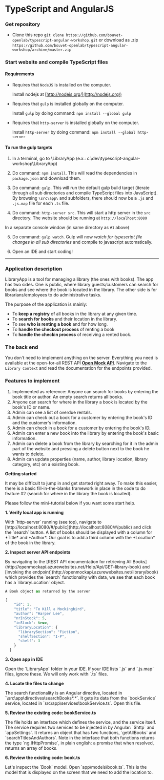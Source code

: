 # TypeScript and AngularJS

### Get repository

- Clone this repo `git clone https://github.com/bouvet-openlab/typescript-angular-workshop.git` or download as .zip `https://github.com/bouvet-openlab/typescript-angular-workshop/archive/master.zip` 

### Start website and compile TypeScript files

#### Requirements

- Requires that `NodeJS` is installed on the computer. 

	Install nodejs at [http://nodejs.org/](http://nodejs.org/)

- Requires that `gulp` is installed globally on the computer.

	Install `gulp` by doing command: `npm install --global gulp`

- Requires that `http-server` is installed globally on the computer.

	Install `http-server` by doing command: `npm install --global http-server`

#### To run the gulp targets

1. In a terminal, go to <root-of-repository>\LibraryApp (e.x.: c:\dev\typescript-angular-workshop\LibraryApp)

2. Do command: `npm install`. This will read the dependencies in `package.json` and download them.

3. Do command: `gulp`. This will run the default gulp build target (iterate through all sub directories and compile TypeScript files into JavaScript). By browsing `\src\app\` and subfolders, there should now be a `.js` and `.js.map` file for each `.ts` file.

4. Do command: `http-server src`. This will start a http server in the `src` directory. The website should be running at `http://localhost:8080`
	
In a separate console window (in same directory as `#1` above)

5. Do command: `gulp watch`. Gulp will now *watch for typescript file changes in all sub directories* and compile to javascript automatically.

6. Open an IDE and start coding!

---

### Application description

LibraryApp is a tool for managing a library (the ones with books). The app has two sides. One is public, where library guests/customers can search for books and see where the book is located in the library. The other side is for librarians/employees to do administrative tasks.

The purpose of the application is mainly:

- To **keep a registry** of all books in the library at any given time.
- To **search for books** and their location in the library.
- To see **who is renting a book** and for how long.
- To **handle the checkout process** of renting a book
- To **handle the checkin process** of receiving a rented book.

### The back end

You don't need to implement anything on the server. Everything you need is available at the open-for-all REST API **[Open Mock API](http://openmockapi.azurewebsites.net/)**. Navigate to the `Library Context` and read the documentation for the endpoints provided. 

### Features to implement

1. Implemented as reference: Anyone can search for books by entering the book title or author. An empty search returns all books.
2. Anyone can search for where in the library a book is located by the book's ID or name.
3. Admin can see a list of overdue rentals.
4. Admin can check out a book for a customer by entering the book's ID and the customer's information.
5. Admin can check in a book for a customer by entering the book's ID.
6. Admin can enter a new book into the library by entering the book's basic information.
7. Admin can delete a book from the library by searching for it in the admin part of the website and pressing a delete button next to the book he wants to delete.
8. Admin can update properties (name, author, library location, library category, etc) on a existing book.

**Getting started**

It may be difficult to jump in and get started right away. To make this easier, there is a basic fill-in-the-blanks framework in place in the code to do feature #2 (search for where in the library the book is located).

Please follow the mini-tutorial below if you want some start help.

<p style="font-weight: bold">1. Verify local app is running</p>
With `http-server` running (see top), navigate to [http://localhost:8080/#/public](http://localhost:8080/#/public) and click the `search` button. A list of books should be displayed with a column for *Title* and *Author*. Our goal is to add a third column with the *Location* of the book in the library.

<p style="font-weight: bold">2. Inspect server API endpoints</p>
By navigating to the [REST API documentation for retrieving All Books](http://openmockapi.azurewebsites.net/Help/Api/GET-library-book) and [invoking the endpoint](http://openmockapi.azurewebsites.net/library/book) which provides the `search` functionality with data, we see that each book has a `libraryLocation` object.

```javascript
A Book object as returned by the server

{
    "id": 1,
    "title": "To Kill a Mockingbird",
    "author": "Harper Lee",
    "nrInStock": 5,
    "inStock": true,
    "libraryLocation": {
      "librarySection": "Fiction",
      "shelfSection": "I-P",
      "shelf": 3
    }
  }

```
<p style="font-weight: bold">3. Open app in IDE</p>
Open the `LibraryApp` folder in your IDE. If your IDE lists `.js` and `.js.map` files, ignore these. We will only work with `.ts` files. 

<p style="font-weight: bold">4. Locate the files to change</p>
The search functionality is an Angular directive, located in `\src\app\directives\searchBooks*.*`. It gets its data from the `bookService` service, located in `src\app\services\bookService.ts`. Open this file.

<p style="font-weight: bold">5. Review the existing code: bookService.ts</p>
The file holds an interface which defines the service, and the service itself. The service requires two services to be injected in by Angular: `$http` and `appSettings`. It returns an object that has two functions, `getAllBooks` and `searchTitlesAndAuthors`. Note in the interface that both functions returns the type `ng.IHttpPromise<LibraryApp.Models.Book[]>`, in plain english: a promise that when resolved, returns an array of books.

<p style="font-weight: bold">6. Review the existing code: book.ts</p>
Let's inspect the `Book` model. Open `app\models\book.ts`. This is the model that is displayed on the screen that we need to add the location to.
